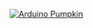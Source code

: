 [![Arduino Pumpkin](https://img.youtube.com/vi/bNgRM-lf6CA/0.jpg)](https://www.youtube.com/watch?v=bNgRM-lf6CA)